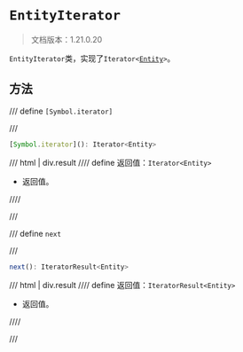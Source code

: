 # `EntityIterator`

> 文档版本：1.21.0.20

`EntityIterator`类，实现了<code>Iterator&lt;<a href="../entity/">Entity</a>&gt;</code>。

## 方法

/// define
`[Symbol.iterator]`


///

```js
[Symbol.iterator](): Iterator<Entity>
```

/// html | div.result
//// define
返回值：`Iterator<Entity>`

- 返回值。


////

///


/// define
`next`


///

```js
next(): IteratorResult<Entity>
```

/// html | div.result
//// define
返回值：`IteratorResult<Entity>`

- 返回值。


////

///


